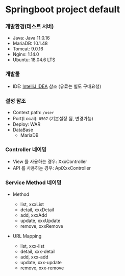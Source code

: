# Springboot project default

### 개발환경(테스트 서버)
- Java: Java 11.0.16
- MariaDB: 10.1.48
- Tomcat: 9.0.16
- Nginx: 1.14.0
- Ubuntu: 18.04.6 LTS


### 개발툴
- IDE: [IntelliJ IDEA](https://www.jetbrains.com/ko-kr/idea/download/#section=windows) 참조 (유료는 별도 구매요청)

### 설정 참조
- Context path: `/user`
- Port(Local): `8507` (기본설정 됨, 변경가능)
- Deploy: WAR
- DataBase
  * MariaDB

### Controller 네이밍
- View 를 사용하는 경우: XxxController
- API 를 사용하는 경우: ApiXxxController


### Service Method 네이밍
- Method
  * list, xxxList
  * detail, xxxDetail
  * add, xxxAdd
  * update, xxxUpdate
  * remove, xxxRemove


- URL Mapping
  * list, xxx-list
  * detail, xxx-detail
  * add, xxx-add
  * update, xxx-update
  * remove, xxx-remove

